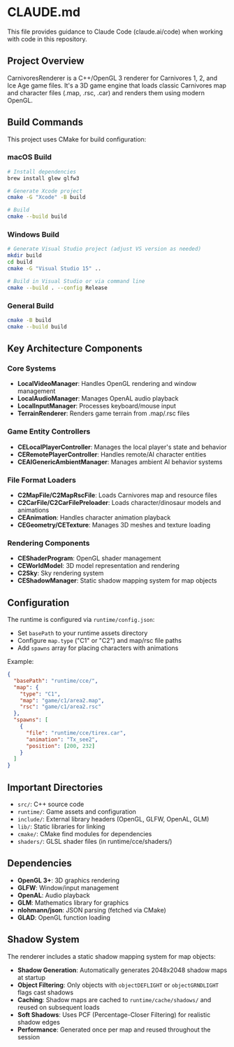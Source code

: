 # CLAUDE.md

This file provides guidance to Claude Code (claude.ai/code) when working with code in this repository.

## Project Overview

CarnivoresRenderer is a C++/OpenGL 3 renderer for Carnivores 1, 2, and Ice Age game files. It's a 3D game engine that loads classic Carnivores map and character files (.map, .rsc, .car) and renders them using modern OpenGL.

## Build Commands

This project uses CMake for build configuration:

### macOS Build
```bash
# Install dependencies
brew install glew glfw3

# Generate Xcode project
cmake -G "Xcode" -B build

# Build
cmake --build build
```

### Windows Build  
```bash
# Generate Visual Studio project (adjust VS version as needed)
mkdir build
cd build
cmake -G "Visual Studio 15" ..

# Build in Visual Studio or via command line
cmake --build . --config Release
```

### General Build
```bash
cmake -B build
cmake --build build
```

## Key Architecture Components

### Core Systems
- **LocalVideoManager**: Handles OpenGL rendering and window management
- **LocalAudioManager**: Manages OpenAL audio playback
- **LocalInputManager**: Processes keyboard/mouse input
- **TerrainRenderer**: Renders game terrain from .map/.rsc files

### Game Entity Controllers  
- **CELocalPlayerController**: Manages the local player's state and behavior
- **CERemotePlayerController**: Handles remote/AI character entities
- **CEAIGenericAmbientManager**: Manages ambient AI behavior systems

### File Format Loaders
- **C2MapFile/C2MapRscFile**: Loads Carnivores map and resource files
- **C2CarFile/C2CarFilePreloader**: Loads character/dinosaur models and animations
- **CEAnimation**: Handles character animation playback
- **CEGeometry/CETexture**: Manages 3D meshes and texture loading

### Rendering Components
- **CEShaderProgram**: OpenGL shader management
- **CEWorldModel**: 3D model representation and rendering
- **C2Sky**: Sky rendering system
- **CEShadowManager**: Static shadow mapping system for map objects

## Configuration

The runtime is configured via `runtime/config.json`:
- Set `basePath` to your runtime assets directory
- Configure `map.type` ("C1" or "C2") and map/rsc file paths  
- Add `spawns` array for placing characters with animations

Example:
```json
{
  "basePath": "runtime/cce/",
  "map": {
    "type": "C1", 
    "map": "game/c1/area2.map",
    "rsc": "game/c1/area2.rsc"
  },
  "spawns": [
    {
      "file": "runtime/cce/tirex.car",
      "animation": "Tx_see2", 
      "position": [200, 232]
    }
  ]
}
```

## Important Directories

- `src/`: C++ source code
- `runtime/`: Game assets and configuration
- `include/`: External library headers (OpenGL, GLFW, OpenAL, GLM)
- `lib/`: Static libraries for linking
- `cmake/`: CMake find modules for dependencies
- `shaders/`: GLSL shader files (in runtime/cce/shaders/)

## Dependencies

- **OpenGL 3+**: 3D graphics rendering
- **GLFW**: Window/input management  
- **OpenAL**: Audio playback
- **GLM**: Mathematics library for graphics
- **nlohmann/json**: JSON parsing (fetched via CMake)
- **GLAD**: OpenGL function loading

## Shadow System

The renderer includes a static shadow mapping system for map objects:

- **Shadow Generation**: Automatically generates 2048x2048 shadow maps at startup
- **Object Filtering**: Only objects with `objectDEFLIGHT` or `objectGRNDLIGHT` flags cast shadows
- **Caching**: Shadow maps are cached to `runtime/cache/shadows/` and reused on subsequent loads
- **Soft Shadows**: Uses PCF (Percentage-Closer Filtering) for realistic shadow edges
- **Performance**: Generated once per map and reused throughout the session